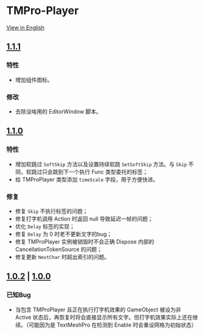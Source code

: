 TMPro-Player
===
[View in English](./CHANGELOG-en.md)

[1.1.1](https://github.com/Giresharu/TMPro-Player/releases/1.1.0)
---

### 特性
* 增加组件图标。

### 修改
* 去除没啥用的 EditorWindow 脚本。

[1.1.0](https://github.com/Giresharu/TMPro-Player/releases/1.1.0)
---

### 特性

* 增加软跳过 `SoftSkip` 方法以及设置持续软跳 `SetSoftSkip` 方法。与 `Skip` 不同，软跳过只会跳到下一个执行 Func 类型委托的标签；
* 给 TMProPlayer 类型添加 `timeScale` 字段，用于方便快进。

### 修复

* 修复 `Skip` 不执行标签的问题；
* 修复打字机调用 Action 时返回 null 导致延迟一帧的问题；
* 优化 `Delay` 标签的实现；
* 修复 `Delay` 为 0 时老不更新文字的bug；
* 修复 TMProPlayer 实例被销毁时不会正确 Dispose 内部的 CancellationTokenSource 的问题；
* 修复更新 `NextChar` 时超出索引的问题。


[1.0.2](https://github.com/Giresharu/TMPro-Player/releases/1.0.2) | [1.0.0](https://github.com/Giresharu/TMPro-Player/releases/1.0.0)
---

### 已知Bug

* 当包含 TMProPlayer 且正在执行打字机效果的 GameObject 被设为非 Active 状态后，再恢复时将会直接显示所有文字。但打字机效果实际上还在继续。（可能因为是 TextMeshPro 在检测到 Enable 时会重设网格为初始状态） 



